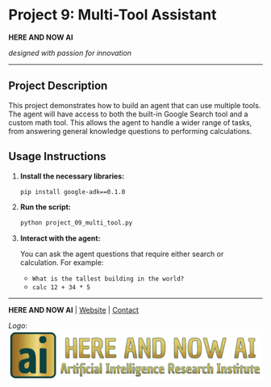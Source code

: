 # Project 9: Multi-Tool Assistant

**HERE AND NOW AI**

*designed with passion for innovation*

---

## Project Description

This project demonstrates how to build an agent that can use multiple tools. The agent will have access to both the built-in Google Search tool and a custom math tool. This allows the agent to handle a wider range of tasks, from answering general knowledge questions to performing calculations.

## Usage Instructions

1.  **Install the necessary libraries:**

    ```bash
    pip install google-adk==0.1.0
    ```

2.  **Run the script:**

    ```bash
    python project_09_multi_tool.py
    ```

3.  **Interact with the agent:**

    You can ask the agent questions that require either search or calculation. For example:

    *   `What is the tallest building in the world?`
    *   `calc 12 + 34 * 5`

---

**HERE AND NOW AI** | [Website](https://hereandnowai.com) | [Contact](mailto=info@hereandnowai.com)

*Logo: ![[Logo]](https://raw.githubusercontent.com/hereandnowai/images/refs/heads/main/logos/HNAI%20Title%20-Teal%20%26%20Golden%20Logo%20-%20DESIGN%203%20-%20Raj-07.png)*